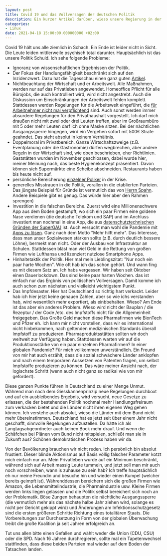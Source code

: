 ```yaml
---
layout: post
title: Covid 19 und das Vollversagen der deutschen Politik
description: Ein kurzer Artikel darüber, wieso unsere Regierung in der Pandemie komplett versagt
categories:
- Linux
date: 2021-04-18 15:00:00.000000000 +02:00
---
```


Covid 19 hält uns alle ziemlich in Schach. Ein Ende ist leider nicht in Sicht. Die Leute leiden mittlerweile psychisch total darunter. Hauptsächlich ist das unsere Politik Schuld. Ich sehe folgende Probleme:

* Ignoranz von wissenschaftlichen Ergebnissen der Politik.
* Der Fokus der Handlungsfähigkeit beschränkt sich auf den Inzidenzwert. Dazu hat die Tagesschau einen ganz guten [Artikel](https://www.tagesschau.de/inland/gesellschaft/infektionsschutzgesetz-111.html).
* Nichtbeachtung der Wirtschaft und er Arbeitswelt. Alle Maßnahmen, werden nur auf das Privatleben angewendet. Homeoffice Pflicht für alle Bürojobs, die auch kontrolliert wird, wird nicht angestrebt. Auch die Diskussion um Einschränkungen der Arbeitswelt fehlen komplett. Stattdessen werden Regelungen für die Arbeitswelt eingeführt, die [für Arbeitnehmer nicht mal verpflichtend](https://www.tagesschau.de/wirtschaft/unternehmen/testpflicht-verordnung-bundeskabinett-scholz-101.html) sind. Auch sonst werden immer absurdere Regelungen für den Privathaushalt vorgestellt. Ich darf mich draußen nicht mit zwei oder drei Leuten treffen, aber im Großraumbüro mit 5 oder mehr Leuten darf ich ohne Maske sitzen. Bei der nächtlichen Ausgangssperre hingegen, wird ein Vergehen sofort mit 500€ Strafe geahndet. Das steht absolut in keinem Verhältnis.
* Doppelmoral im Privatbereich. Ganze Wirtschaftszweige (z.B. Eventplanung oder die Gastronomie) dürfen wegbrechen, aber andere Regeln in der Wirtschaft sind, wie oben beschrieben, eher Richtlinien. Gaststätten wurden im November geschlossen, dabei wurde hier, meiner Meinung nach, das beste Hygienekonzept präsentiert. Davon können sich Supermärkte eine Scheibe abschneiden. Restaurants haben bis heute nicht auf.
* persönliche Bereicherung [einzelner Poliker](https://www.zeit.de/politik/deutschland/2021-03/maskenskandal-cdu-affaere-csu-jens-spahn-georg-nuesslein) in der Krise.
* generelles Misstrauen in die Politik, vorallen in die etablierten Parteien. Das jüngste Beispiel für Gründe ist vermutlich das von [Herrn Spahn](https://www.spiegel.de/politik/deutschland/jens-spahn-villa-in-berlin-dahlem-kostete-4-125-millionen-euro-a-d8a665b4-4746-4ce8-898b-a1eb6713b0dd). Andere Beispiele gibt es genug. Das würde hier aber den Rahmen sprengen)
* Investition in die falschen Bereiche. Zuerst wird eine Millionenschwere App aus dem Boden gestampft, wo sich ein paar Firmen eine goldene Nase verdienen (die deutsche Telekom und SAP) und im Anchluss investiert man nochmal in eine App, die aus [datenschutztechnischen Gründen der SuperGAU](https://www.golem.de/news/bewegungsprofil-auslesbar-sicherheitsluecke-bei-schluesselanhaengern-der-luca-app-2104-155706.html) ist. Auch versucht man wohl die Pandemie mit [Apps zu lösen](https://www.berliner-zeitung.de/news/berliner-pilotprojekt-diese-drei-apps-sollen-restaurantbesuche-ermoeglichen-li.149232). Ganz nach dem Motto "Mehr hilft mehr". Das Interesse, dass man unser Sozialwesen stärken sollte (z.B. durch deutlich bessere Löhne), bermekt man nicht. Oder der Ausbau von Infrastruktur an Schulen. Stattdessen bläst man viel Geld in die Rettung von großen Firmen wie Lufthansa und lizenziert nutzlose Smartphone Apps.
* Hinhaltetaktik der Politik. Hier mal mein Lieblingszitat: "Nur noch ein paar harte Wochen". Wie oft hab ich das schon gehört. Und wann fing es mit diesem Satz an. Ich habs vergessen. Wir haben seit Oktober einen Dauerlockdown. Das sind keine paar harten Wochen. das ist einfach nur das Ergbnis von politischem Vollversagen. Damit komme ich auch schon zum nächsten und vielleicht wichtigstem Punkt.
* Das Impfdesaster. Hier hat Deutschland so richtig hart verkackt. Leider hab ich hier jetzt keine genauen Zahlen, aber so wie ichs verstanden hab, wird wesentlich mehr exportiert, als einbbehalten. Wieso? Am Ende ist das aber ein anderes Problem. Wieso wird nicht der Bauplan / die Rezeptur / der Code /etc. des Impfstoffs nicht für die Allgemeinheit freigegeben. Das Große Geld machen diese Pharmafirmen wie BionTech und Pfizer eh. Ich kann mir nicht vorstellen, dass wir es international nicht hinbekommen, nach geltenden medizinischen Standards überall Impfstoff zu produzieren. Pharmaproduktsstätten sollten wir doch weltweit zur Verfügung haben. Stattdessen warten wir auf die Produktionsstärke von ein paar einzelnen Pharmafirmen? In einer globalen Pandemie? Für mich vollkommen unverständlich. Ein Freund von mir hat auch erzählt, dass die sozial schwächere Länder anklopfen und nach einem temporären Aussetzen von Patenten fragen, um selbst Impfstoffe produzieren zu können. Das wäre meiner Ansicht nach, der logischste Schritt (wenn auch nicht ganz so radikal wie von mir gefordert).

Diese ganzen Punkte führen in Deutschland zu einer Menge Unmut. Während man nach dem Giesskannenprinzip neue Regelungen durchboxt und auf ein ausbleibendes Ergebnis, wird versucht, neue Gesetze zu erlassen, die der bestehenden Politik nochmal mehr Handlungsfreiraum zum verkacken bietet und die Länder nicht ihren eigenen Weg gehen können. Ich verstehe auch absolut, wieso die Länder mit dem Bund nicht mehr übereinstimmen. Deutschland hat es jetzt seit über einem Jahr nicht geschafft, sinnvolle Regelungen aufzustellen. Da hätte ich als Langtagsabgeordneter auch keinen Bock mehr drauf. Und wenn die Schäfchen bei Plänen vom Bund nicht mitspielen, schließt man sie in Zukunft aus? Schönen demokratischen Prozess haben wir da.

Von der Bevölkerung brauchen wir nicht reden. Ich persönlich bin absolut frustiert. Dieser blinde Aktionismus auf Basis völlig falscher Parameter kotzt mich einfach nur an. Mein Privatleben wurde auf ein Minimum beschränkt, während sich auf Arbeit massig Leute tummeln, und jetzt soll man mir auch noch vorschreiben, wann is zuhause zu sein hab? Ich treffe hauptsächlich eh nur meine Freundin und besuche hin und wieder einen Kumpel (welcher bereits geimpft ist). Währenddessen bereichern sich die großen Firmen wie Amazon, die Lebensmittelindustrie, die Pharmaindustrie usw. Kleine Firmen werden links liegen gelassen und die Politik selbst bereichert sich noch an der Problematik. Böse Zungen behaupten die nächtliche Ausgangssperre (die vermutlich mehr als das nächste halbe Jahr ziehen wird, solange es nicht per Gericht gekippt wird) und Änderungen am Infektionsschutzgesetz sind die ersten größeren Schritte Richtung eines totalitären Staats. Die Vorbereitungen zur Durchsetzung in Form von der globalen Überwachung treibt die große Koalition ja seit Jahren erfolgreich an.

Tut uns allen bitte einen Gefallen und wählt weder die Union (CDU, CSU) oder die SPD. Nach 16 Jahren durchregieren, sollte mal ein Tapetenwechsel stattfinden, dass diese beiden Parteien mal wieder auf dem Boden der Tatsachen landen.
